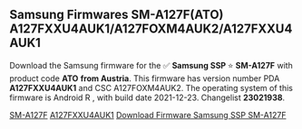 <h2>Samsung Firmwares SM-A127F(ATO) A127FXXU4AUK1/A127FOXM4AUK2/A127FXXU4AUK1</h2>
Download the Samsung firmware for the ✅ <strong>Samsung SSP </strong> ⭐ <strong>SM-A127F</strong> with product code <strong>ATO</strong> <strong> from Austria</strong>. This firmware has version number PDA <strong>A127FXXU4AUK1</strong> and CSC A127FOXM4AUK2. The operating system of this firmware is Android R , with build date 2021-12-23. Changelist <strong>23021938</strong>.

[SM-A127F](https://samfirm.shop/samsung/model/SM-A127F)
[A127FXXU4AUK1](https://samfirm.shop/samsung/pda/A127FXXU4AUK1)
[Download Firmware Samsung SSP SM-A127F](https://samfirm.shop/samsung/firmware/485108)
